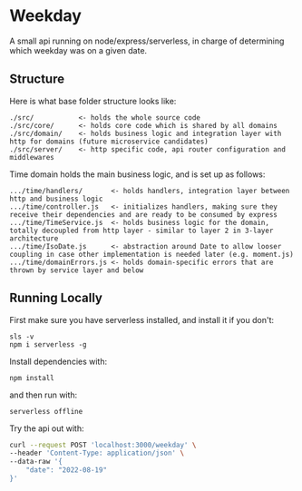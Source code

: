 # Weekday

A small api running on node/express/serverless, in charge of determining which weekday was on a given date.

## Structure

Here is what base folder structure looks like:


```
./src/           <- holds the whole source code
./src/core/      <- holds core code which is shared by all domains
./src/domain/    <- holds business logic and integration layer with http for domains (future microservice candidates)
./src/server/    <- http specific code, api router configuration and middlewares
```

Time domain holds the main business logic, and is set up as follows:

```
.../time/handlers/       <- holds handlers, integration layer between http and business logic
.../time/controller.js   <- initializes handlers, making sure they receive their dependencies and are ready to be consumed by express
.../time/TimeService.js  <- holds business logic for the domain, totally decoupled from http layer - similar to layer 2 in 3-layer architecture
.../time/IsoDate.js      <- abstraction around Date to allow looser coupling in case other implementation is needed later (e.g. moment.js)
.../time/domainErrors.js <- holds domain-specific errors that are thrown by service layer and below
```


## Running Locally

First make sure you have serverless installed, and install it if you don't:

```
sls -v
npm i serverless -g
```

Install dependencies with:

```
npm install
```

and then run with:

```
serverless offline
```

Try the api out with:

```bash
curl --request POST 'localhost:3000/weekday' \
--header 'Content-Type: application/json' \
--data-raw '{
    "date": "2022-08-19"
}'
```


